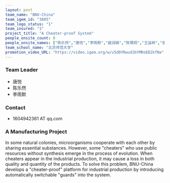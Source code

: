 ```yaml
---
layout: post
team_name: "BNU-China"
team_igem_id: "3805"
team_logo_status: "1"
team_insured: "1"
project_title: "A Cheater-proof System"
people_onsite_count: 8
people_onsite_names: ["陈乐然","唐悦","李雨默","姬润娟","陈珺玥","王运梓","张瀚霖","古秋辰"]
team_school_name: "北京师范大学"
promotion_video_URL: "https://video.igem.org/w/u5dDYRwud2bYMRoED2kfNa"
---
```



### Team Leader
* 唐悦
* 陈乐然
* 李雨默

### Contact
* 1604942361 AT qq.com

### A Manufacturing Project

In some natural colonies, microorganisms cooperate with each other by sharing essential substances. However, some "cheaters" who use public resources without synthesis emerge in the process of evolution. When cheaters appear in the industrial production, it may cause a loss in both quality and quantity of the products. To solve this problem, BNU-China develops a "cheater-proof" platform for industrial production by introducing automatically switchable "guards" into the system.
